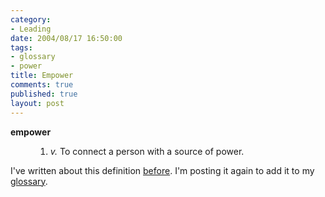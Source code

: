 ```yaml
--- 
category: 
- Leading
date: 2004/08/17 16:50:00
tags: 
- glossary
- power
title: Empower
comments: true
published: true
layout: post
---
```


<dl>
<dt>
<strong>empower</strong>
</dt>
<dd>
<ol>
<li>
<em>v.</em>  To connect a person with a source of power.</li>
</ol>
</dd>
</dl>
<p> I've written about this definition <a href="/2003/09/empowerment/">before</a>.  I'm posting it again to add it to my <a href="/tag/glossary/">glossary</a>. </p>
